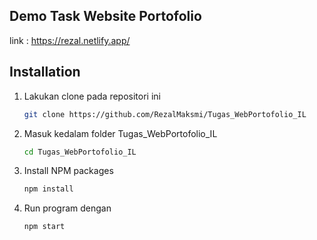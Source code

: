 
## Demo Task Website Portofolio  

  link : https://rezal.netlify.app/

## Installation

1. Lakukan clone pada repositori ini
   ```sh
   git clone https://github.com/RezalMaksmi/Tugas_WebPortofolio_IL
   ```
2. Masuk kedalam folder Tugas_WebPortofolio_IL
   ```sh
   cd Tugas_WebPortofolio_IL
   ```
3. Install NPM packages
   ```sh
   npm install
   ```
4. Run program dengan
   ```sh
   npm start
   ```
